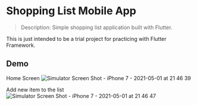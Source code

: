 # Shopping List Mobile App

> Description: Simple shopping list application built with Flutter.

This is just intended to be a trial project for practicing with Flutter Framework.

## Demo
Home Screen
![Simulator Screen Shot - iPhone 7 - 2021-05-01 at 21 46 39](https://user-images.githubusercontent.com/39007576/116793444-11df6900-aac7-11eb-93a6-7164af7cc2c7.png)

Add new item to the list
![Simulator Screen Shot - iPhone 7 - 2021-05-01 at 21 46 47](https://user-images.githubusercontent.com/39007576/116793448-1572f000-aac7-11eb-809b-00b987075c54.png)
